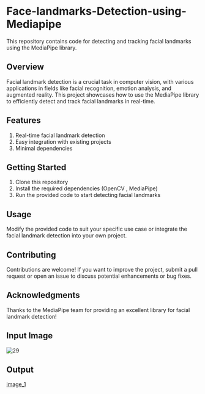 # Face-landmarks-Detection-using-Mediapipe
This repository contains code for detecting and tracking facial landmarks using the MediaPipe library.

## Overview
Facial landmark detection is a crucial task in computer vision, with various applications in fields like facial recognition, emotion analysis, and augmented reality. This project showcases how to use the MediaPipe library to efficiently detect and track facial landmarks in real-time.

## Features
1. Real-time facial landmark detection
2. Easy integration with existing projects
3. Minimal dependencies
   
## Getting Started
1. Clone this repository
2. Install the required dependencies (OpenCV , MediaPipe)
3. Run the provided code to start detecting facial landmarks

## Usage
Modify the provided code to suit your specific use case or integrate the facial landmark detection into your own project.

## Contributing
Contributions are welcome! If you want to improve the project, submit a pull request or open an issue to discuss potential enhancements or bug fixes.

## Acknowledgments
Thanks to the MediaPipe team for providing an excellent library for facial landmark detection!


## Input Image
![29](https://github.com/nikitansg/Detection-using-Mediapipe-in-Python/assets/138892560/c16a22d2-1895-4bee-88e1-33fbbe87c5fd)

## Output 
[image_1](https://github.com/nikitansg/Detection-using-Mediapipe-in-Python/assets/138892560/242b41b5-9dae-428f-bc73-b8d57d0fd7d2)


